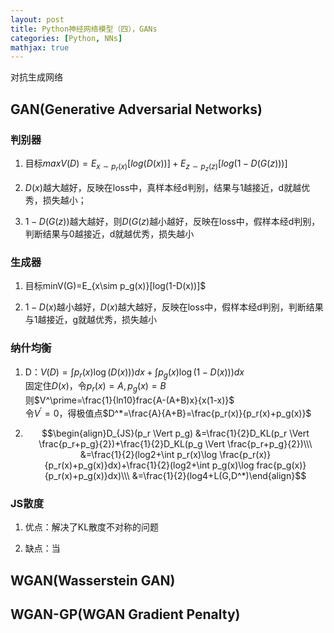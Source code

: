 ```yaml
---
layout: post
title: Python神经网络模型（四），GANs
categories: [Python, NNs]
mathjax: true
---
```


对抗生成网络

<!-- more -->
## GAN(Generative Adversarial Networks)
### 判别器  
1. 目标$maxV(D)=E_{x\sim p_r(x)}[log(D(x))] + E_{z\sim p_z(z)}[log(1-D(G(z)))]$

2. $D(x)$越大越好，反映在loss中，真样本经d判别，结果与1越接近，d就越优秀，损失越小；

3. $1-D(G(z))$越大越好，则$D(G(z)$越小越好，反映在loss中，假样本经d判别，判断结果与0越接近，d就越优秀，损失越小

### 生成器  
1. 目标minV(G)=E_{x\sim p_g(x)}[log(1-D(x))]$

2. $1-D(x)$越小越好，$D(x)$越大越好，反映在loss中，假样本经d判别，判断结果与1越接近，g就越优秀，损失越小

### 纳什均衡
1. D：$V(D)=\int p_r(x)\log(D(x)))dx + \int p_g(x)\log(1-D(x)))dx$  
固定住$D(x)$，令$p_r(x)=A,p_g(x)=B$  
则$V^\prime=\frac{1}{ln10}frac{A-(A+B)x}{x(1-x)}$  
令$V^\prime=0$，得极值点$D^*=\frac{A}{A+B}=\frac{p_r(x)}{p_r(x)+p_g(x)}$

2. $$\begin{align}D_{JS}(p_r \Vert p_g) 
&=\frac{1}{2}D_KL(p_r \Vert \frac{p_r+p_g}{2})+\frac{1}{2}D_KL(p_g \Vert \frac{p_r+p_g}{2})\\\
&=\frac{1}{2}(log2+\int p_r(x)\log \frac{p_r(x)}{p_r(x)+p_g(x)}dx)+\frac{1}{2}(log2+\int p_g(x)\log frac{p_g(x)}{p_r(x)+p_g(x)}dx)\\\
&=\frac{1}{2}(log4+L(G,D^*)\end{align}$$


### JS散度
1. 优点：解决了KL散度不对称的问题

2. 缺点：当

## WGAN(Wasserstein GAN)


## WGAN-GP(WGAN Gradient Penalty)
